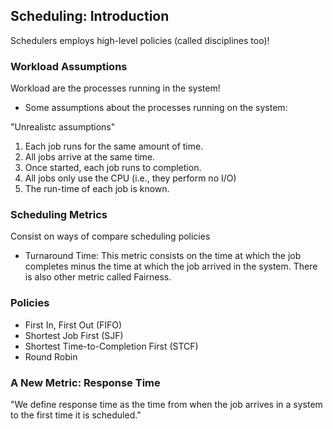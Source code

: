 ## Scheduling: Introduction

Schedulers employs high-level policies (called disciplines too)!

### Workload Assumptions

Workload are the processes running in the system!

- Some assumptions about the processes running on the system:

"Unrealistc assumptions"

1. Each job runs for the same amount of time.
2. All jobs arrive at the same time.
3. Once started, each job runs to completion.
4. All jobs only use the CPU (i.e., they perform no I/O)
5. The run-time of each job is known.

### Scheduling Metrics

Consist on ways of compare scheduling policies

- Turnaround Time: This metric consists on the time at which
the job completes minus the time at which the job arrived in
the system. There is also other metric called Fairness.

### Policies

- First In, First Out (FIFO)
- Shortest Job First (SJF)
- Shortest Time-to-Completion First (STCF)
- Round Robin

### A New Metric: Response Time

"We define response time as the time from when the job arrives in a
system to the first time it is scheduled."

